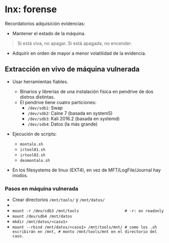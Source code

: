 # lnx: forense

Recordatorios adquisición evidencias:

- Mantener el estado de la máquina.

> Si está viva, no apagar. Si está apagada, no encender.

- Adquirir en orden de mayor a menor volatilidad de la evidencia.

## Extracción en vivo de máquina vulnerada

- Usar herramientas fiables.
	- Binarios y librerías de una instalación física en pendrive de dos distros distintas.
	- El pendrive tiene cuatro particiones:
		- `/dev/sdb1`: Swap
		- `/dev/sdb2`: Caine 7 (basada en system5)
		- `/dev/sdb3`: Kali 2016.2 (basada en systemd)
		- `/dev/sdb4`: Datos (la más grande)
- Ejecución de scripts:
	- `montalo.sh`
	- `irtool01.sh`
	- `irtool02.sh`
	- `desmontalo.sh`

- En los filesystems de linux (EXT4), en vez de MFT/LogFile/Journal hay inodos.

### Pasos en máquina vulnerada

- Crear directorios `/mnt/tools/` y `/mnt/datos/`
- 
- `mount -r /dev/sdb3 /mnt/tools                    # -r: en readonly`
- `mount /dev/sdb4 /mnt/datos`
- `mkdir /mnt/datos/<caso1>`
- `mount --rbind /mnt/datos/<caso1> /mnt/tools/mnt/ # como los .sh escribirán en /mnt,
					            # monto /mnt/tools/mnt en el directorio del caso.`
